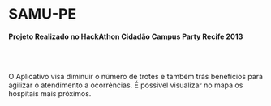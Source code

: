SAMU-PE
====

<b>Projeto Realizado no HackAthon Cidadão Campus Party Recife 2013</b>

<br/>
<br/>

<p>
O Aplicativo visa diminuir o número de trotes e também trás benefícios para agilizar o atendimento a ocorrências.
É possivel visualizar no mapa os hospitais mais próximos.
<p>



